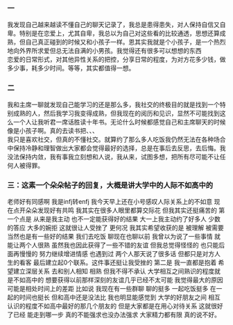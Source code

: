 ### 一
我发现自己越来越读不懂自己的聊天记录了，我总是患得患失，对人保持自信又自卑。特别是在恋爱上，尤其自卑，我总以为自己对这些看的比较通透，思想还算成熟，但自己真正碰到的时候又和小孩子一样。恩其实我就是个小孩子，是一个热烈地向外界所求爱但总无法自满的小男孩。我觉得还有很多可以想想的东西  
恋爱的日常形式，对其他异性关系的把控，分享日常的程度，为对方花多少钱，做多少事，耗多少时间。等等，其实都值得一想。

### 二
我和主席一聊就发现自己能学习的还是那么多，我社交的终极目的就是找到一个特别成熟的人，然后我学习我变得成熟，但我现在的阅历和见识，显然不可能找到这么一个人让我听君一席话胜读十年书。无论什么时候都感觉自己和主席聊天的时候像是小孩子啊。真的去读书把、、、  
我只是喜欢社交，但真的不懂社交。就算约了那么多人吃饭我仍然无法在各种场合中保持冷静和理智做出大家都会觉得最好的选择，总是在事后去反思，去后悔。我没法保持内敛，我有事我立刻想和人说，我从来，试图多想，把所有尽可能不让任何人被得罪。  

### 三：这素一个朵朵帖子的回复，大概是讲大学中的人际不如高中的
老师好有同感啊 我是infj转enfj 我今天早上还在小号感叹人际关系上的不如意 现在点开朵朵发现好有共鸣
我其实在很多人眼里都算交际花 但我其实还挺痛苦的 第一个点是 从来是我主动 也不一定能获得好的结果 大一上我主动约了好多人 少数的答应 大多的婉拒 这就很让人受挫了 更何况 我其实希望收获的是 被理解 被需要
当然也是有一些好的结果 我们去吃饭 聊现在也聊以前 我曾以为说了一些事情 就能让两个人很熟 虽然我也因此获得了一些不错的友谊 但我总觉得怪怪的 也只能后面再慢慢的 努力继续增进情感 也遇到过 两个人那天说了很多话 但都只是对方人生的看客 最后建立起0个联系。这件事还挺让我受挫的
第二是 我一直都是抱着 希望建立深层关系 去和别人相知 相熟 但我不得不承认 大学相互之间熟识的程度就是不如高中的 想要获得以前那样深刻的友谊几乎已经不太可能 我觉得最大的原因可能是相处时间上的差距 比如说 我现在有一些群聊 聊的挺多 一起吃饭挺多 在一起的时间也挺长 但和高中还是没法比 我也明显能感觉到 大学的好朋友之间 相互认识的程度不如高中最好的那几个朋友的 但是大家都是在用心对待关系 这就很好了已经 能走到哪一步 真的不能强求也没办法强求 大家精力都有限 真的说不好。
